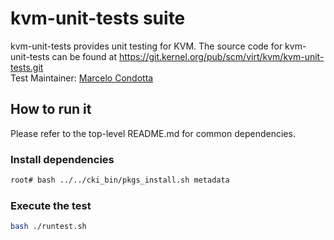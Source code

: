 # kvm-unit-tests suite
kvm-unit-tests provides unit testing for KVM. The source code for kvm-unit-tests can be found at  https://git.kernel.org/pub/scm/virt/kvm/kvm-unit-tests.git \
Test Maintainer: [Marcelo Condotta](mailto:mcondotta@redhat.com)

## How to run it
Please refer to the top-level README.md for common dependencies.

### Install dependencies
```bash
root# bash ../../cki_bin/pkgs_install.sh metadata
```

### Execute the test
```bash
bash ./runtest.sh
```
